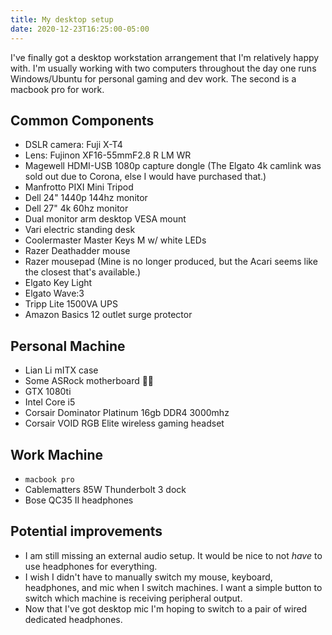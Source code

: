 ```yaml
---
title: My desktop setup
date: 2020-12-23T16:25:00-05:00
---
```


I've finally got a desktop workstation arrangement that I'm relatively happy with. I'm usually working with two computers throughout the day one runs Windows/Ubuntu for personal gaming and dev work. The second is a macbook pro for work.

## Common Components

- DSLR camera: Fuji X-T4
- Lens: Fujinon XF16-55mmF2.8 R LM WR
- Magewell HDMI-USB 1080p capture dongle (The Elgato 4k camlink was sold out due to Corona, else I would have purchased that.)
- Manfrotto PIXI Mini Tripod
- Dell 24" 1440p 144hz monitor
- Dell 27" 4k 60hz monitor
- Dual monitor arm desktop VESA mount
- Vari electric standing desk
- Coolermaster Master Keys M w/ white LEDs
- Razer Deathadder mouse
- Razer mousepad (Mine is no longer produced, but the Acari seems like the closest that's available.)
- Elgato Key Light
- Elgato Wave:3
- Tripp Lite 1500VA UPS
- Amazon Basics 12 outlet surge protector

## Personal Machine

- Lian Li mITX case
- Some ASRock motherboard 🤷‍♀️
- GTX 1080ti
- Intel Core i5
- Corsair Dominator Platinum 16gb DDR4 3000mhz
- Corsair VOID RGB Elite wireless gaming headset

## Work Machine

- `macbook pro`
- Cablematters 85W Thunderbolt 3 dock
- Bose QC35 II headphones

## Potential improvements

- I am still missing an external audio setup. It would be nice to not _have_ to use headphones for everything.
- I wish I didn't have to manually switch my mouse, keyboard, headphones, and mic when I switch machines. I want a simple button to switch which machine is receiving peripheral output.
- Now that I've got desktop mic I'm hoping to switch to a pair of wired dedicated headphones.
